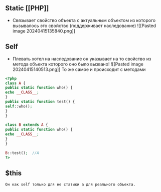 ## Static [[РНР]]
- Связывает свойство объекта с актуальным объектом из которого вызывалось это свойство (поддерживает наследование)
![[Pasted image 20240415135840.png]]
## Self 
- Плевать хотел на наследование он указывает на то свойство из метода объекта которого оно было вызвано!
![[Pasted image 20240415140513.png]]
То же самое и происходит с методами
```php 
<?php  
class A {  
public static function who() {  
echo __CLASS__;  
}  
public static function test() {  
self::who();  
}  
}  
  
class B extends A {  
public static function who() {  
echo __CLASS__;  
}  
}  
  
B::test();  //A
?>
```

## $this 
	Он как self только для не статики а для реального объекта.